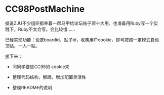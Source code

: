 CC98PostMachine
===============

据说ZJU不少组织都养着一帮马甲给论坛帖子顶十大用。也准备用Ruby写一个实践下。Ruby不太会写，会比较慢……

已经实现功能：设定boardid，贴子id，收集用户cookie，即可按照一定模式自动顶贴，一人一贴。



接下来：

* 问同学要些CC98的 cookie来

* 整理代码结构，解耦，增加配置灵活性

* 整理README的说明
